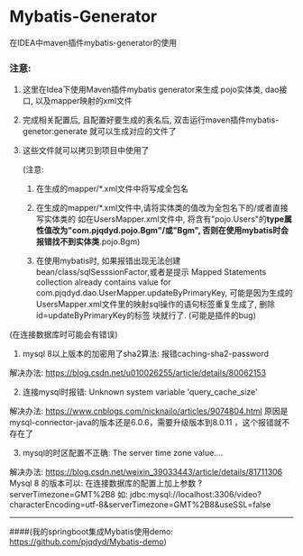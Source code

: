 # Mybatis-Generator
在IDEA中maven插件mybatis-generator的使用

### 注意:

1. 这里在Idea下使用Maven插件mybatis generator来生成
   pojo实体类, dao接口, 以及mapper映射的xml文件

2. 完成相关配置后, 且配置好要生成的表名后, 双击运行maven插件mybatis-genetor:generate
   就可以生成对应的文件了

3. 这些文件就可以拷贝到项目中使用了

   (注意:
    1. 在生成的mapper/*.xml文件中将<mapper namespace="com.pjqdyd.dao.BgmMapper">写成全包名

    2. 在生成的mapper/*.xml文件中,请将实体类的值改为全包名下的/或者直接写实体类的
    如在UsersMapper.xml文件中, 将含有"pojo.Users"的**type属性值改为"com.pjqdyd.pojo.Bgm"/或"Bgm",
    否则在使用mybatis时会报错找不到实体类**.pojo.Bgm)

    3. 在使用mybatis时, 如果报错出现无法创建bean/class/sqlSesssionFactor,或者是提示
        Mapped Statements collection already contains value for com.pjqdyd.dao.UserMapper.updateByPrimaryKey,
        可能是因为生成的UsersMapper.xml文件里的映射sql操作的语句标签重复生成了, 删除id=updateByPrimaryKey的标签
        块就行了.
        (可能是插件的bug)



(在连接数据库时可能会有错误)
1. mysql 8以上版本的加密用了sha2算法:
    报错caching-sha2-password

解决办法: https://blog.csdn.net/u010026255/article/details/80062153

2. 连接mysql时报错: Unknown system variable 'query_cache_size'

  解决办法: https://www.cnblogs.com/nicknailo/articles/9074804.html
原因是mysql-connector-java的版本还是6.0.6，需要升级版本到8.0.11 ，这个报错就不存在了

3. mysql的时区配置不正确: The server time zone value....

解决办法: https://blog.csdn.net/weixin_39033443/article/details/81711306
Mysql 8 的版本可以: 
在连接数据库的配置上加上参数 ?serverTimezone=GMT%2B8
如: jdbc:mysql://localhost:3306/video?characterEncoding=utf-8&serverTimezone=GMT%2B8&useSSL=false



---
####(我的springboot集成Mybatis使用demo: https://github.com/pjqdyd/Mybatis-demo)

